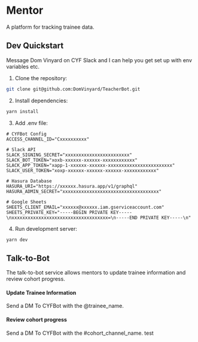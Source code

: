 # Mentor

A platform for tracking trainee data.

## Dev Quickstart

Message Dom Vinyard on CYF Slack and I can help you get set up with env variables etc.

1. Clone the repository:

```bash
git clone git@github.com:DomVinyard/TeacherBot.git
```

2. Install dependencies:

```bash
yarn install
```

3. Add .env file:

```
# CYFBot Config
ACCESS_CHANNEL_ID="Cxxxxxxxxxx"

# Slack API
SLACK_SIGNING_SECRET="xxxxxxxxxxxxxxxxxxxxxxxx"
SLACK_BOT_TOKEN="xoxb-xxxxxx-xxxxxx-xxxxxxxxxxxx"
SLACK_APP_TOKEN="xapp-1-xxxxxx-xxxxxx-xxxxxxxxxxxxxxxxxxxxxxxx"
SLACK_USER_TOKEN="xoxp-xxxxxx-xxxxxx-xxxxxx-xxxxxxxxxxxx"

# Hasura Database
HASURA_URI="https://xxxxxx.hasura.app/v1/graphql"
HASURA_ADMIN_SECRET="xxxxxxxxxxxxxxxxxxxxxxxxxxxxxxxxxxxx"

# Google Sheets
SHEETS_CLIENT_EMAIL="xxxxxx@xxxxxx.iam.gserviceaccount.com"
SHEETS_PRIVATE_KEY="-----BEGIN PRIVATE KEY-----\nxxxxxxxxxxxxxxxxxxxxxxxxxxxxxxxxxxxx=\n-----END PRIVATE KEY-----\n"
```

4. Run development server:

```bash
yarn dev
```

## Talk-to-Bot

The talk-to-bot service allows mentors to update trainee information and review cohort progress.

#### Update Trainee Information

Send a DM To CYFBot with the @trainee_name.

#### Review cohort progress

Send a DM To CYFBot with the #cohort_channel_name.
test
